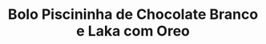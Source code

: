 ---
title: Bolo Piscininha de Chocolate Branco e Laka com Oreo
description: 
category: Bolos
subcategory: Piscininha
flavor: Chocolate Branco com Laka com Oreo
price: 35
---